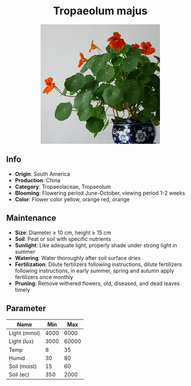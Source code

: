 <h1 align='center'>Tropaeolum majus</h1>
<p align="center">
    <img 
        align='center'
        width='320'
        src="../images/tropaeolum majus.png" 
        alt='Tropaeolum majus' />
</p>

## Info

 - **Origin**: South America
 - **Production**: China
 - **Category**: Tropaeolaceae, Tropaeolum
 - **Blooming**: Flowering period June-October, viewing period 1-2 weeks
 - **Color**: Flower color yellow, orange red, orange

## Maintenance

 - **Size**: Diameter ≥ 10 cm, height ≥ 15 cm
 - **Soil**: Peat or soil with specific nutrients
 - **Sunlight**: Like adequate light, properly shade under strong light in summer
 - **Watering**: Water thoroughly after soil surface dries
 - **Fertilization**: Dilute fertilizers following instructions, dilute fertilizers following instructions,  in early summer, spring and autumn apply fertilizers once monthly
 - **Pruning**: Remove withered flowers, old, diseased, and dead leaves timely

## Parameter

| Name         | Min  | Max   |
|--------------|------|-------|
| Light (mmol) | 4000 | 6000  |
| Light (lux)  | 3000 | 60000 |
| Temp         | 8    | 35    |
| Humid        | 30   | 80    |
| Soil (moist) | 15   | 60    |
| Soil (ec)    | 350  | 2000  |
